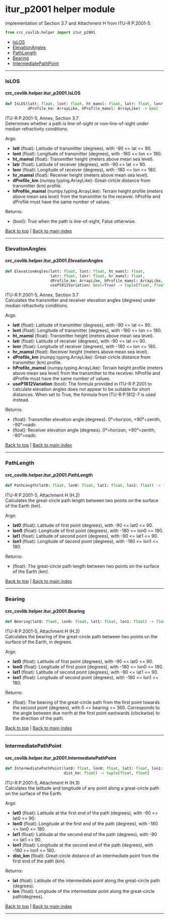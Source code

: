 # itur_p2001 helper module
Implementation of Section 3.7 and Attachment H from ITU-R P.2001-5.

```python
from crc_covlib.helper import itur_p2001
```

- [IsLOS](#islos)
- [ElevationAngles](#elevationangles)
- [PathLength](#pathlength)
- [Bearing](#bearing)
- [IntermediatePathPoint](#intermediatepathpoint)

***

### IsLOS
#### crc_covlib.helper.itur_p2001.IsLOS
```python
def IsLOS(latt: float, lont: float, ht_mamsl: float, latr: float, lonr: float, hr_mamsl: float,
          dProfile_km: ArrayLike, hProfile_mamsl: ArrayLike) -> bool
```
ITU-R P.2001-5, Annex, Section 3.7\
Determines whether a path is line-of-sight or non-line-of-sight under median refractivity conditions.

Args:
- __latt__ (float): Latitude of transmitter (degrees), with -90 <= lat <= 90.
- __lont__ (float): Longitude of transmitter (degrees), with -180 <= lon <= 180.
- __ht_mamsl__ (float): Transmitter height (meters above mean sea level).
- __latr__ (float): Latitude of receiver (degrees), with -90 <= lat <= 90.
- __lonr__ (float): Longitude of receiver (degrees), with -180 <= lon <= 180.
- __hr_mamsl__ (float): Receiver height (meters above mean sea level).
- __dProfile_km__ (numpy.typing.ArrayLike): Great-cirlcle distance from transmitter (km) profile.
- __hProfile_mamsl__ (numpy.typing.ArrayLike): Terrain height profile (meters above mean sea level) from the transmitter to the receiver. hProfile and dProfile must have the same number of values.
    
Returns:
- (bool): True when the path is line-of-sight, False otherwise.

[Back to top](#itur_p2001-helper-module) | [Back to main index](./readme.md#helper-sub-package-api-documentation)

***

### ElevationAngles
#### crc_covlib.helper.itur_p2001.ElevationAngles
```python
def ElevationAngles(latt: float, lont: float, ht_mamsl: float,
                    latr: float, lonr: float, hr_mamsl: float,
                    dProfile_km: ArrayLike, hProfile_mamsl: ArrayLike,
                    useP1812Variation: bool=True) -> tuple[float, float]
```
ITU-R P.2001-5, Annex, Section 3.7\
Calculates the transmitter and receiver elevation angles (degrees) under median refractivity conditions.

Args:
- __latt__ (float): Latitude of transmitter (degrees), with -90 <= lat <= 90.
- __lont__ (float): Longitude of transmitter (degrees), with -180 <= lon <= 180.
- __ht_mamsl__ (float): Transmitter height (meters above mean sea level).
- __latr__ (float): Latitude of receiver (degrees), with -90 <= lat <= 90.
- __lonr__ (float): Longitude of receiver (degrees), with -180 <= lon <= 180.
- __hr_mamsl__ (float): Receiver height (meters above mean sea level).
- __dProfile_km__ (numpy.typing.ArrayLike): Great-cirlcle distance from transmitter (km) profile.
- __hProfile_mamsl__ (numpy.typing.ArrayLike): Terrain height profile (meters above mean sea level) from the transmitter to the receiver. hProfile and dProfile must have the same number of values.
- __useP1812Variation__ (bool): The formula provided in ITU-R P.2001 to calculate elevation angles does not appear to be suitable for short distances. When set to True, the formula from ITU-R P.1812-7 is used instead.
    
Returns:
- (float): Transmitter elevation angle (degrees). 0°=horizon, +90°=zenith, -90°=nadir.
- (float): Receiver elevation angle (degrees). 0°=horizon, +90°=zenith, -90°=nadir.

[Back to top](#itur_p2001-helper-module) | [Back to main index](./readme.md#helper-sub-package-api-documentation)

***

### PathLength
#### crc_covlib.helper.itur_p2001.PathLength
```python
def PathLength(lat0: float, lon0: float, lat1: float, lon1: float) -> float
```
ITU-R P.2001-5, Attachment H (H.2)\
Calculates the great-circle path length between two points on the surface of the Earth (km).
    
Args:
- __lat0__ (float): Latitude of first point (degrees), with -90 <= lat0 <= 90.
- __lon0__ (float): Longitude of first point (degrees), with -180 <= lon0 <= 180.
- __lat1__ (float): Latitude of second point (degrees), with -90 <= lat1 <= 90.
- __lon1__ (float): Longitude of second point (degrees), with -180 <= lon1 <= 180.

Returns:
- (float): The great-circle path length between two points on the surface of the Earth (km).

[Back to top](#itur_p2001-helper-module) | [Back to main index](./readme.md#helper-sub-package-api-documentation)

***

### Bearing
#### crc_covlib.helper.itur_p2001.Bearing
```python
def Bearing(lat0: float, lon0: float, lat1: float, lon1: float) -> float
```
ITU-R P.2001-5, Attachment H (H.2)\
Calculates the bearing of the great-circle path between two points on the surface of the Earth, in degrees.

Args:
- __lat0__ (float): Latitude of first point (degrees), with -90 <= lat0 <= 90.
- __lon0__ (float): Longitude of first point (degrees), with -180 <= lon0 <= 180.
- __lat1__ (float): Latitude of second point (degrees), with -90 <= lat1 <= 90.
- __lon1__ (float): Longitude of second point (degrees), with -180 <= lon1 <= 180.

Returns:
- (float): The bearing of the great-circle path from the first point towards the second point (degrees), with 0 <= bearing <= 360. Corresponds to the angle between due north at the first point eastwards (clockwise) to the direction of the path.

[Back to top](#itur_p2001-helper-module) | [Back to main index](./readme.md#helper-sub-package-api-documentation)

***

### IntermediatePathPoint
#### crc_covlib.helper.itur_p2001.IntermediatePathPoint
```python
def IntermediatePathPoint(lat0: float, lon0: float, lat1: float, lon1: float,
                          dist_km: float) -> tuple[float, float]
```
ITU-R P.2001-5, Attachment H (H.3)\
Calculates the latitude and longitude of any point along a great-circle path on the surface of the Earth.

Args:
- __lat0__ (float): Latitude at the first end of the path (degrees), with -90 <= lat0 <= 90.
- __lon0__ (float): Longitude at the first end of the path (degrees), with -180 <= lon0 <= 180.
- __lat1__ (float): Latitude at the second end of the path (degrees), with -90 <= lat1 <= 90.
- __lon1__ (float): Longitude at the second end of the path (degrees), with -180 <= lon1 <= 180.
- __dist_km__ (float): Great-circle distance of an intermediate point from the first end of the path (km).

Returns:
- __lat__ (float): Latitude of the intermediate point along the great-circle path (degrees).
- __lon__ (float): Longitude of the intermediate point along the great-circle path(degrees).

[Back to top](#itur_p2001-helper-module) | [Back to main index](./readme.md#helper-sub-package-api-documentation)

***